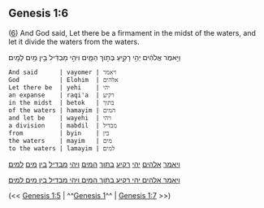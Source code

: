 ## Genesis 1:6

([6](http://biblehub.com/text/genesis/1-6.htm)) And God said, Let there be a firmament in the midst of the waters, and let it divide the waters from the waters.

וַיֹּ֣אמֶר אֱלֹהִ֔ים יְהִ֥י רָקִ֖יעַ בְּתֹ֣וךְ הַמָּ֑יִם וִיהִ֣י מַבְדִּ֔יל בֵּ֥ין מַ֖יִם לָמָֽיִם׃

	And said      | vayomer | ויאמר
	God           | Elohim  | אלהים
	Let there be  | yehi    | יהי
	an expanse    | raqi'a  | רקיע
	in the midst  | betok   | בתוך
	of the waters | hamayim | המים
	and let be    | wayehi  | ויהי
	a division    | mabdil  | מבדיל
	from          | byin    | בין
	the waters    | mayim   | מים
	to the waters | lamayim | למים׃

[ויאמר](/keys/VIAMR) [אלהים](/keys/ALHIM) [יהי](/keys/IHI) [רקיע](/keys/RQIO) [בתוך](/keys/BThVK) [המים](/keys/HMIM) [ויהי](/keys/VIHI) [מבדיל](/keys/MBDIL) [בין](/keys/BIN) [מים](/keys/MIM) [למים](/keys/LMIM)׃

[ויאמר אלהים יהי רקיע בתוך המים ויהי מבדיל בין מים למים](/keys/VIAMR.ALHIM.IHI.RQIO.BThVK.HMIM.VIHI.MBDIL.BIN.MIM.LMIM)׃

(<< [Genesis 1:5](/genesis/1/5) | ^^[Genesis 1](/genesis/1)^^ | [Genesis 1:7](/genesis/1/7) >>)
